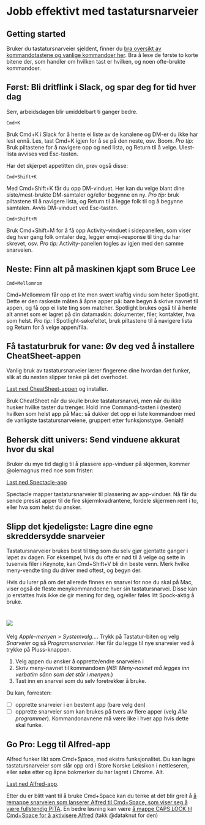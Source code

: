 # Jobb effektivt med tastatursnarveier

## Getting started

Bruker du tastatursnarveier sjeldent, finner du [bra oversikt av kommandotastene og vanlige kommandoer her](https://support.apple.com/en-us/HT201236). Bra å lese de første to korte bitene der, som handler om hvilken tast er hvilken, og noen ofte-brukte kommandoer.

## Først: Bli dritflink i Slack, og spar deg for tid hver dag

Serr, arbeidsdagen blir umiddelbart ti ganger bedre.

```
Cmd+K
```
Bruk Cmd+K i Slack for å hente ei liste av de kanalene og DM-er du ikke har lest ennå. Les, tast Cmd+K igjen for å se på den neste, osv. Boom. _Pro tip:_ Bruk piltastene for å navigere opp og ned lista, og Return til å velge. Ulest-lista avvises ved Esc-tasten.

Har det skjerpet appetitten din, prøv også disse:

```
Cmd+Shift+K
```
Med Cmd+Shift+K får du opp DM-vinduet. Her kan du velge blant dine siste/mest-brukte DM-samtaler og/eller begynne en ny. _Pro tip:_ bruk piltastene til å navigere lista, og Return til å legge folk til og å begynne samtalen. Avvis DM-vinduet ved Esc-tasten.

```
Cmd+Shift+M
```
Bruk Cmd+Shift+M for å få opp Activity-vinduet i sidepanellen, som viser deg hver gang folk omtaler deg, legger emoji-response til ting du har skrevet, osv. _Pro tip:_ Activity-panellen togles av igjen med den samme snarveien.

## Neste: Finn alt på maskinen kjapt som Bruce Lee

```
Cmd+Mellomrom
```
Cmd+Mellomrom får opp et lite men svært kraftig vindu som heter Spotlight. Dette er den raskeste måten å åpne apper på: bare begyn å skrive navnet til appen, og få opp ei liste ting som matcher. Spotlight brukes også til å hente alt annet som er lagret på din datamaskin: dokumenter, filer, kontakter, hva som helst. _Pro tip:_ I Spotlight-søkefeltet, bruk piltastene til å navigere lista og Return for å velge appen/fila.

## Få tastaturbruk for vane: Øv deg ved å installere CheatSheet-appen

Vanlig bruk av tastatursnarveier lærer fingerene dine hvordan det funker, slik at du nesten slipper tenke på det overhodet.

[Last ned CheatSheet-appen](https://www.mediaatelier.com/CheatSheet/) og installer.

Bruk CheatSheet når du skulle bruke tastatursnarvei, men når du ikke husker hvilke taster du trenger. Hold inne Command-tasten i (nesten) hvilken som helst app på Mac: så dukker det opp ei liste kommandoer med de vanligste tastatursnarveiene, gruppert etter funksjonstype. Genialt!

## Behersk ditt univers: Send vinduene akkurat hvor du skal

Bruker du mye tid daglig til å plassere app-vinduer på skjermen, kommer @olemagnus med noe som frister:

[Last ned Spectacle-app](https://www.spectacleapp.com/)

Spectacle mapper tastatursnarveier til plassering av app-vinduer. Nå får du sende presist apper til de fire skjermkvadrantene, fordele skjermen rent i to, eller hva som helst du ønsker.

## Slipp det kjedeligste: Lagre dine egne skreddersydde snarveier

Tastatursnarveier brukes best til ting som du selv gjør gjentatte ganger i løpet av dagen. For eksempel, hvis du ofte er nød til å velge og sette in tusenvis filer i Keynote, kan Cmd+Shift+V bli din beste venn. Merk hvilke meny-vendte ting du driver med oftest, og begyn der.

Hvis du lurer på om det allerede finnes en snarvei for noe du skal på Mac, viser også de fleste menykommandoene hver sin tastatursnarvei. Disse kan jo erstattes hvis ikke de gir mening for deg, og/eller føles litt Spock-aktig å bruke.

# ![](/assets/tastatursnarvei.gif)

Velg _Apple-menyen > Systemvalg…_. Trykk på Tastatur-biten og velg _Snarveier_ og så _Programsnarveier_. Her får du legge til nye snarveier ved å trykke på Pluss-knappen.

1. Velg appen du ønsker å opprette/endre snarveien i
2. Skriv meny-navnet til kommandoen (_NB: Meny-navnet må legges inn verbatim sånn som det står i menyen._)
3. Tast inn en snarvei som du selv foretrekker å bruke.

Du kan, forresten:

* [ ] opprette snarveier i en bestemt app (bare velg den)
* [ ] opprette snarveier som kan brukes på tvers av flere apper (velg _Alle programmer_). Kommandonavnene må være like i hver app hvis dette skal funke.

## Go Pro: Legg til Alfred-app

Alfred funker likt som Cmd+Space, med ekstra funksjonalitet. Du kan lagre tastatursnarveier som slår opp ord i Store Norske Leksikon i nettleseren, eller søke etter og åpne bokmerker du har lagret i Chrome. Alt.

[Last ned Alfred-app](https://www.alfredapp.com/).

Etter du er blitt vant til å bruke Cmd+Space kan du tenke at det blir greit å [å remappe snarveien som lanserer Alfred til Cmd+Space, som viser seg å være fullstendig PITA](https://www.alfredapp.com/help/troubleshooting/cmd-space/). En bedre løsning kan være [å mappe CAPS LOCK til Cmd+Space for å aktivisere Alfred](
http://brettterpstra.com/2017/06/15/a-hyper-key-with-karabiner-elements-full-instructions/) (takk @dataknut for den)
